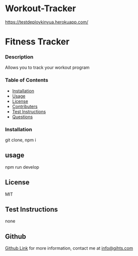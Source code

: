 # Workout-Tracker
https://testdeploykinyua.herokuapp.com/
# Fitness Tracker
 
### Description ###
Allows you to track your workout program
### Table of Contents
* [Installation](#installation)
* [Usage](#usage)  
* [License](#license)
* [Contributers](#contributers)
* [Test Instructions](#test-instructions)
* [Questions](#questions)

### Installation ###

git clone, npm i

## usage ##

npm run develop

## License ##

MIT

## Test Instructions
 
none

## Github ##
[Github Link](https://github.com/gihts024)
for more information, contact me at info@gihts.com


